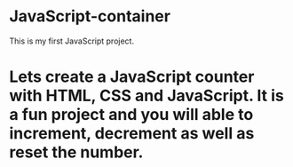 # JavaScript-container
This is my first JavaScript project.
# Lets create a JavaScript counter with HTML, CSS and JavaScript. It is a fun project and you will able to increment, decrement as well as reset the number.
